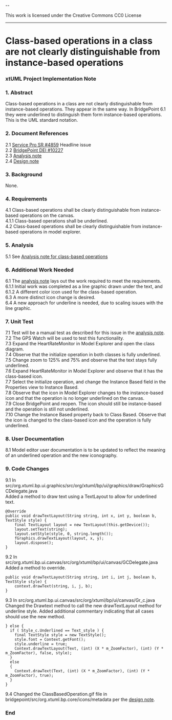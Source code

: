 --

This work is licensed under the Creative Commons CC0 License

---

# Class-based operations in a class are not clearly distinguishable from instance-based operations
### xtUML Project Implementation Note

### 1. Abstract

Class-based operations in a class are not clearly distinguishable from
instance-based operations. They appear in the same way. In BridgePoint 6.1 they
were underlined to distinguish them form instance-based operations. This is the
UML standard notation.

### 2. Document References

<a id="2.1"></a>2.1 [Service Pro SR #4859](https://support.onefact.net/issues/4859) Headline issue  
<a id="2.2"></a>2.2 [BridgePoint DEI #10227](https://support.onefact.net/issues/10227)  
<a id="2.3"></a>2.3 [Analysis note](../4859_class_ops/4859_class_ops_ant.md)  
<a id="2.4"></a>2.4 [Design note](10227_class_ops_dnt.md)  

### 3. Background

None.

### 4. Requirements

4.1 Class-based operations shall be clearly distinguishable from instance-based
operations on the canvas.  
4.1.1 Class-based operations shall be underlined.  
4.2 Class-based operations shall be clearly distinguishable from instance-based
operations in model explorer.  

### 5. Analysis

5.1 See [Analysis note for class-based operations](#2.3)  

### 6. Additional Work Needed  
6.1 The [analysis note](2.3) lays out the work required to meet the requirements.  
6.1.1 Initial work was completed as a line graphic drawn under the text, and  
6.1.2 A different color icon used for the class-based operation.  
6.3 A more distinct icon change is desired.  
6.4 A new approach for underline is needed, due to scaling issues with the line graphic.  

### 7. Unit Test  
7.1 Test will be a manual test as described for this issue in the [analysis note](#2.3).  
7.2 The GPS Watch will be used to test this functionality.  
7.3 Expand the HeartRateMonitor in Model Explorer and open the class diagram.  
7.4 Observe that the initialize operation in both classes is fully underlined.  
7.5 Change zoom to 125% and 75% and observe that the text stays fully underlined.  
7.6 Expand HeartRateMonitor in Model Explorer and observe that it has the class-based icon.  
7.7 Select the initialize operation, and change the Instance Based field in the Properties view to Instance Based.  
7.8 Observe that the icon in Model Explorer changes to the instance-based icon and that the operation is no longer underlined on the canvas.  
7.9 Close BridgePoint and reopen. The icon should still be instance-based and the operation is still not underlined.  
7.10 Change the Instance Based property back to Class Based. Observe that the icon is changed to the class-based icon and the operation is fully underlined.  

### 8. User Documentation  
8.1 Model editor user documentation is to be updated to reflect the meaning of an underlined operation and the new iconography.  

### 9. Code Changes  
9.1  In src/org.xtuml.bp.ui.graphics/src/org/xtuml/bp/ui/graphics/draw/GraphicsGCDelegate.java  
Added a method to draw text using a TextLayout to allow for underlined text.

    @Override
    public void drawTextLayout(String string, int x, int y, boolean b, TextStyle style) {
		final TextLayout layout = new TextLayout(this.getDevice());
        layout.setText(string);
        layout.setStyle(style, 0, string.length());
        fGraphics.drawTextLayout(layout, x, y);
        layout.dispose();
    }  

9.2 In src/org.xtuml.bp.ui.canvas/src/org/xtuml/bp/ui/canvas/GCDelegate.java  
Added a method to override.

	public void drawTextLayout(String string, int i, int j, boolean b, TextStyle style) {
		context.drawText(string, i, j, b);
	}

9.3 In src/org.xtuml.bp.ui.canvas/src/org/xtuml/bp/ui/canvas/Gr_c.java  
Changed the Drawtext method to call the new drawTextLayout method for underline style. Added additional commentary indicating that all cases should use the new method.  

    } else {
      if ( Style_c.Underlined == Text_style ) {
        final TextStyle style = new TextStyle();
        style.font = Context.getFont();
        style.underline = true;
        Context.drawTextLayout(Text, (int) (X * m_ZoomFactor), (int) (Y * m_ZoomFactor), false, style);
      }
      else
      {
        Context.drawText(Text, (int) (X * m_ZoomFactor), (int) (Y * m_ZoomFactor), true);
      }
    }

9.4 Changed the ClassBasedOperation.gif file in bridgepoint/src/org.xtuml.bp.core/icons/metadata per the [design note](#2.4).  

### End
